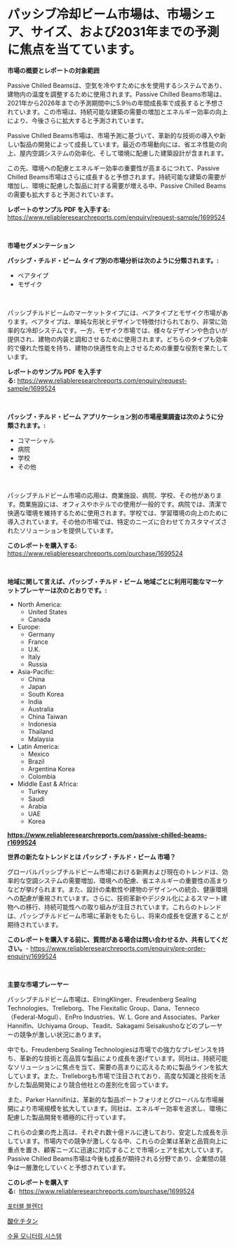<p><h1>パッシブ冷却ビーム市場は、市場シェア、サイズ、および2031年までの予測に焦点を当てています。</h1></p><p><strong>市場の概要とレポートの対象範囲</strong></p>
<p><p>Passive Chilled Beamsは、空気を冷やすために水を使用するシステムであり、建物内の温度を調整するために使用されます。Passive Chilled Beams市場は、2021年から2026年までの予測期間中に5.9％の年間成長率で成長すると予想されています。この市場は、持続可能な建築の需要の増加とエネルギー効率の向上により、今後さらに拡大すると予測されています。</p><p>Passive Chilled Beams市場は、市場予測に基づいて、革新的な技術の導入や新しい製品の開発によって成長しています。最近の市場動向には、省エネ性能の向上、屋内空調システムの効率化、そして環境に配慮した建築設計が含まれます。</p><p>この先、環境への配慮とエネルギー効率の重要性が高まるにつれて、Passive Chilled Beams市場はさらに成長すると予想されます。持続可能な建築の需要が増加し、環境に配慮した製品に対する需要が増える中、Passive Chilled Beamsの需要も拡大すると予測されています。</p></p>
<p><strong>レポートのサンプル PDF を入手する:</strong> <a href="https://www.reliableresearchreports.com/enquiry/request-sample/1699524">https://www.reliableresearchreports.com/enquiry/request-sample/1699524</a></p>
<p>&nbsp;</p>
<p><strong>市場セグメンテーション</strong></p>
<p><strong>パッシブ・チルド・ビーム タイプ別の市場分析は次のように分類されます。:</strong></p>
<p><ul><li>ベアタイプ</li><li>モザイク</li></ul></p>
<p>&nbsp;</p>
<p><p>パッシブチルドビームのマーケットタイプには、ベアタイプとモザイク市場があります。ベアタイプは、単純な形状とデザインで特徴付けられており、非常に効率的な冷却システムです。一方、モザイク市場では、様々なデザインや色合いが提供され、建物の内装と調和させるために使用されます。どちらのタイプも効率的で優れた性能を持ち、建物の快適性を向上させるための重要な役割を果たしています。</p></p>
<p><strong>レポートのサンプル PDF を入手する:</strong>&nbsp;<a href="https://www.reliableresearchreports.com/enquiry/request-sample/1699524">https://www.reliableresearchreports.com/enquiry/request-sample/1699524</a></p>
<p>&nbsp;</p>
<p><strong> パッシブ・チルド・ビーム アプリケーション別の市場産業調査は次のように分類されます。:</strong></p>
<p><ul><li>コマーシャル</li><li>病院</li><li>学校</li><li>その他</li></ul></p>
<p>&nbsp;</p>
<p><p>パッシブチルドビーム市場の応用は、商業施設、病院、学校、その他があります。商業施設には、オフィスやホテルでの使用が一般的です。病院では、清潔で快適な環境を維持するために使用されます。学校では、学習環境の向上のために導入されています。その他の市場では、特定のニーズに合わせてカスタマイズされたソリューションを提供しています。</p></p>
<p><strong>このレポートを購入する:</strong>&nbsp; <a href="https://www.reliableresearchreports.com/purchase/1699524">https://www.reliableresearchreports.com/purchase/1699524</a></p>
<p>&nbsp;</p>
<p><strong>地域に関して言えば、パッシブ・チルド・ビーム 地域ごとに利用可能なマーケットプレーヤーは次のとおりです。:</strong></p>
<p><ul>
    <li>
        North America:
        <ul>
            <li>United States</li>
            <li>Canada</li>
        </ul>
    </li>
    <li>
        Europe:
        <ul>
            <li>Germany</li>
            <li>France</li>
            <li>U.K.</li>
            <li>Italy</li>
            <li>Russia</li>
        </ul>
    </li>
    <li>
        Asia-Pacific:
        <ul>
            <li>China</li>
            <li>Japan</li>
            <li>South Korea</li>
            <li>India</li>
            <li>Australia</li>
            <li>China Taiwan</li>
            <li>Indonesia</li>
            <li>Thailand</li>
            <li>Malaysia</li>
        </ul>
    </li>
    <li>
        Latin America:
        <ul>
            <li>Mexico</li>
            <li>Brazil</li>
            <li>Argentina Korea</li>
            <li>Colombia</li>
        </ul>
    </li>
    <li>
        Middle East & Africa:
        <ul>
            <li>Turkey</li>
            <li>Saudi</li>
            <li>Arabia</li>
            <li>UAE</li>
            <li>Korea</li>
        </ul>
    </li>
    </ul></p>
<p><strong><a href="https://www.reliableresearchreports.com/passive-chilled-beams-r1699524">https://www.reliableresearchreports.com/passive-chilled-beams-r1699524</a></strong>&nbsp;</p>
<p><strong>世界の新たなトレンドとは パッシブ・チルド・ビーム 市場？</strong></p>
<p><p>グローバルパッシブチルドビーム市場における新興および現在のトレンドは、効率的な空調システムの需要増加、環境への配慮、省エネルギーの重要性の高まりなどが挙げられます。また、設計の柔軟性や建物のデザインへの統合、健康環境への配慮が重視されています。さらに、技術革新やデジタル化によるスマート建物への移行、持続可能性への取り組みが注目されています。これらのトレンドは、パッシブチルドビーム市場に革新をもたらし、将来の成長を促進することが期待されています。</p></p>
<p><strong>このレポートを購入する前に、質問がある場合は問い合わせるか、共有してください。</strong>- <a href="https://www.reliableresearchreports.com/enquiry/pre-order-enquiry/1699524">https://www.reliableresearchreports.com/enquiry/pre-order-enquiry/1699524</a></p>
<p>&nbsp;</p>
<p><strong>主要な市場プレーヤー</strong></p>
<p><p>パッシブチルドビーム市場は、ElringKlinger、Freudenberg Sealing Technologies、Trelleborg、The Flexitallic Group、Dana、Tenneco（Federal-Mogul）、EnPro Industries、W. L. Gore and Associates、Parker Hannifin、Uchiyama Group、Teadit、Sakagami Seisakushoなどのプレーヤーの競争が激しい状況にあります。</p><p>中でも、Freudenberg Sealing Technologiesは市場での強力なプレゼンスを持ち、革新的な技術と高品質な製品により成長を遂げています。同社は、持続可能なソリューションに焦点を当て、需要の高まりに応えるために製品ラインを拡大しています。また、Trelleborgも市場で注目されており、高度な知識と技術を活かした製品開発により競合他社との差別化を図っています。</p><p>また、Parker Hannifinは、革新的な製品ポートフォリオとグローバルな市場展開により市場規模を拡大しています。同社は、エネルギー効率を追求し、環境に配慮した製品開発を積極的に行っています。</p><p>これらの企業の売上高は、それぞれ数十億ドルに達しており、安定した成長を示しています。市場内での競争が激しくなる中、これらの企業は革新と品質向上に重点を置き、顧客ニーズに迅速に対応することで市場シェアを拡大しています。Passive Chilled Beams市場は今後も成長が期待される分野であり、企業間の競争は一層激化していくと予想されています。</p></p>
<p><strong>このレポートを購入する:</strong>&nbsp;&nbsp;<a href="https://www.reliableresearchreports.com/purchase/1699524">https://www.reliableresearchreports.com/purchase/1699524</a></p>
<p><p><a href="https://medium.com/@jerrodhilll68/%ED%9C%B4%EB%8C%80%EC%9A%A9-%EB%AF%B9%EC%84%9C%EA%B8%B0-%EC%8B%9C%EC%9E%A5-%EB%B6%84%EC%84%9D-cagr-%EC%8B%9C%EC%9E%A5-%EC%84%B8%EB%B6%84%ED%99%94-%EB%B0%8F-%EA%B8%80%EB%A1%9C%EB%B2%8C-%EC%82%B0%EC%97%85-%EA%B0%9C%EC%9A%94-74d4a5227d95">포터블 블렌더</a></p><p><a href="https://medium.com/@abdielkilback/tio2%E5%B8%82%E5%A0%B4%E3%83%AC%E3%83%9D%E3%83%BC%E3%83%88%E3%81%AF-%E3%81%93%E3%81%AE%E5%B8%82%E5%A0%B4%E3%81%AE%E6%9C%80%E6%96%B0%E3%81%AE%E3%83%88%E3%83%AC%E3%83%B3%E3%83%89%E3%81%A8%E6%88%90%E9%95%B7%E6%A9%9F%E4%BC%9A%E3%82%92%E6%98%8E%E3%82%89%E3%81%8B%E3%81%AB%E3%81%97%E3%81%A6%E3%81%84%E3%81%BE%E3%81%99-47c560d24619">酸化チタン</a></p><p><a href="https://medium.com/@felipegrrady654556/%EC%88%98%ED%99%95%EB%9F%89-%EB%AA%A8%EB%8B%88%ED%84%B0%EB%A7%81-%EC%8B%9C%EC%8A%A4%ED%85%9C-%EC%8B%9C%EC%9E%A5-%ED%86%B5%EC%B0%B0-%EC%8B%9C%EC%9E%A5-%ED%8A%B8%EB%A0%8C%EB%93%9C-%EC%84%B1%EC%9E%A5-2024%EB%85%84%EB%B6%80%ED%84%B0-2031%EB%85%84%EA%B9%8C%EC%A7%80-%EC%98%88%EC%B8%A1%EB%90%9C-%EA%B2%83-095d083cb204">수율 모니터링 시스템</a></p></p>